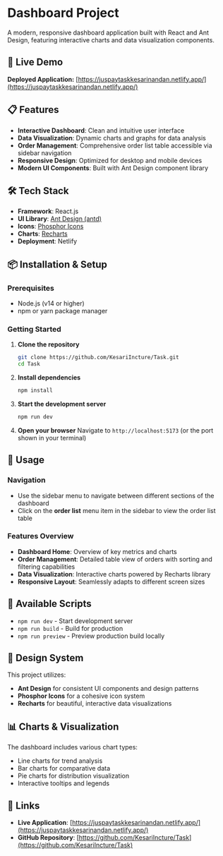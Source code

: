 # Dashboard Project

A modern, responsive dashboard application built with React and Ant Design, featuring interactive charts and data visualization components.

## 🚀 Live Demo

**Deployed Application:** [https://juspaytaskkesarinandan.netlify.app/](https://juspaytaskkesarinandan.netlify.app/)

## 📋 Features

- **Interactive Dashboard**: Clean and intuitive user interface
- **Data Visualization**: Dynamic charts and graphs for data analysis
- **Order Management**: Comprehensive order list table accessible via sidebar navigation
- **Responsive Design**: Optimized for desktop and mobile devices
- **Modern UI Components**: Built with Ant Design component library

## 🛠️ Tech Stack

- **Framework**: React.js
- **UI Library**: [Ant Design (antd)](https://ant.design/)
- **Icons**: [Phosphor Icons](https://phosphoricons.com/)
- **Charts**: [Recharts](https://recharts.org/)
- **Deployment**: Netlify

## 📦 Installation & Setup

### Prerequisites

- Node.js (v14 or higher)
- npm or yarn package manager

### Getting Started

1. **Clone the repository**

   ```bash
   git clone https://github.com/KesariIncture/Task.git
   cd Task
   ```

2. **Install dependencies**

   ```bash
   npm install
   ```

3. **Start the development server**

   ```bash
   npm run dev
   ```

4. **Open your browser**
   Navigate to `http://localhost:5173` (or the port shown in your terminal)

## 🎯 Usage

### Navigation

- Use the sidebar menu to navigate between different sections of the dashboard
- Click on the **order list** menu item in the sidebar to view the order list table

### Features Overview

- **Dashboard Home**: Overview of key metrics and charts
- **Order Management**: Detailed table view of orders with sorting and filtering capabilities
- **Data Visualization**: Interactive charts powered by Recharts library
- **Responsive Layout**: Seamlessly adapts to different screen sizes

## 🔧 Available Scripts

- `npm run dev` - Start development server
- `npm run build` - Build for production
- `npm run preview` - Preview production build locally

## 🎨 Design System

This project utilizes:

- **Ant Design** for consistent UI components and design patterns
- **Phosphor Icons** for a cohesive icon system
- **Recharts** for beautiful, interactive data visualizations

## 📊 Charts & Visualization

The dashboard includes various chart types:

- Line charts for trend analysis
- Bar charts for comparative data
- Pie charts for distribution visualization
- Interactive tooltips and legends

## 🔗 Links

- **Live Application**: [https://juspaytaskkesarinandan.netlify.app/](https://juspaytaskkesarinandan.netlify.app/)
- **GitHub Repository**: [https://github.com/KesariIncture/Task](https://github.com/KesariIncture/Task)
